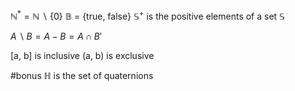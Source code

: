 
$\mathbb{N}^* = \mathbb{N} \ \backslash \ \{0\}$
$\mathbb{B}$ = {true, false}
$\mathbb{S}^{+}$ is the positive elements of a set $\mathbb{S}$

$A \backslash B = A - B = A \cap B'$ 

[a, b] is inclusive
(a, b) is exclusive

#bonus 
$\mathbb{H}$ is the set of quaternions